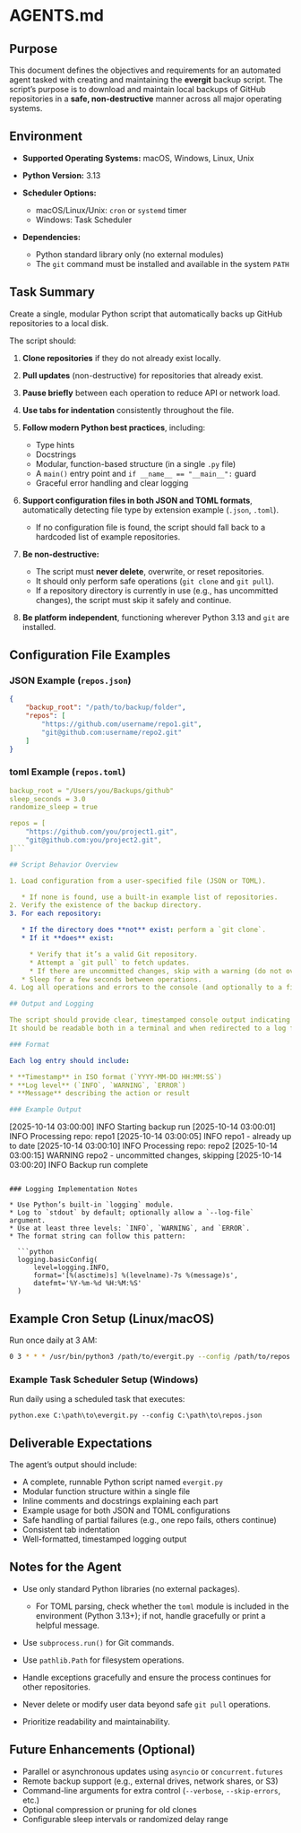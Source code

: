 # AGENTS.md

## Purpose

This document defines the objectives and requirements for an automated agent tasked with creating and maintaining the **evergit** backup script.
The script’s purpose is to download and maintain local backups of GitHub repositories in a **safe, non-destructive** manner across all major operating systems.

## Environment

* **Supported Operating Systems:** macOS, Windows, Linux, Unix
* **Python Version:** 3.13
* **Scheduler Options:**

  * macOS/Linux/Unix: `cron` or `systemd` timer
  * Windows: Task Scheduler
* **Dependencies:**

  * Python standard library only (no external modules)
  * The `git` command must be installed and available in the system `PATH`

## Task Summary

Create a single, modular Python script that automatically backs up GitHub repositories to a local disk.

The script should:

1. **Clone repositories** if they do not already exist locally.
2. **Pull updates** (non-destructive) for repositories that already exist.
3. **Pause briefly** between each operation to reduce API or network load.
4. **Use tabs for indentation** consistently throughout the file.
5. **Follow modern Python best practices**, including:

   * Type hints
   * Docstrings
   * Modular, function-based structure (in a single `.py` file)
   * A `main()` entry point and `if __name__ == "__main__":` guard
   * Graceful error handling and clear logging
6. **Support configuration files in both JSON and TOML formats**, automatically detecting file type by extension example (`.json`, `.toml`).

   * If no configuration file is found, the script should fall back to a hardcoded list of example repositories.
7. **Be non-destructive:**

   * The script must **never delete**, overwrite, or reset repositories.
   * It should only perform safe operations (`git clone` and `git pull`).
   * If a repository directory is currently in use (e.g., has uncommitted changes), the script must skip it safely and continue.
8. **Be platform independent**, functioning wherever Python 3.13 and `git` are installed.

## Configuration File Examples

### JSON Example (`repos.json`)

```json
{
	"backup_root": "/path/to/backup/folder",
	"repos": [
		"https://github.com/username/repo1.git",
		"git@github.com:username/repo2.git"
	]
}
```

### toml Example (`repos.toml`)

```yaml
backup_root = "/Users/you/Backups/github"
sleep_seconds = 3.0
randomize_sleep = true

repos = [
	"https://github.com/you/project1.git",
	"git@github.com:you/project2.git",
]```

## Script Behavior Overview

1. Load configuration from a user-specified file (JSON or TOML).

   * If none is found, use a built-in example list of repositories.
2. Verify the existence of the backup directory.
3. For each repository:

   * If the directory does **not** exist: perform a `git clone`.
   * If it **does** exist:

     * Verify that it’s a valid Git repository.
     * Attempt a `git pull` to fetch updates.
     * If there are uncommitted changes, skip with a warning (do not overwrite).
   * Sleep for a few seconds between operations.
4. Log all operations and errors to the console (and optionally to a file).

## Output and Logging

The script should provide clear, timestamped console output indicating progress and results.
It should be readable both in a terminal and when redirected to a log file.

### Format

Each log entry should include:

* **Timestamp** in ISO format (`YYYY-MM-DD HH:MM:SS`)
* **Log level** (`INFO`, `WARNING`, `ERROR`)
* **Message** describing the action or result

### Example Output

```
[2025-10-14 03:00:00] INFO  Starting backup run
[2025-10-14 03:00:01] INFO  Processing repo: repo1
[2025-10-14 03:00:05] INFO  repo1 - already up to date
[2025-10-14 03:00:10] INFO  Processing repo: repo2
[2025-10-14 03:00:15] WARNING  repo2 - uncommitted changes, skipping
[2025-10-14 03:00:20] INFO  Backup run complete
```

### Logging Implementation Notes

* Use Python’s built-in `logging` module.
* Log to `stdout` by default; optionally allow a `--log-file` argument.
* Use at least three levels: `INFO`, `WARNING`, and `ERROR`.
* The format string can follow this pattern:

  ```python
  logging.basicConfig(
      level=logging.INFO,
      format='[%(asctime)s] %(levelname)-7s %(message)s',
      datefmt='%Y-%m-%d %H:%M:%S'
  )
  ```

## Example Cron Setup (Linux/macOS)

Run once daily at 3 AM:

```bash
0 3 * * * /usr/bin/python3 /path/to/evergit.py --config /path/to/repos.toml >> /path/to/evergit.log 2>&1
```

### Example Task Scheduler Setup (Windows)

Run daily using a scheduled task that executes:

```
python.exe C:\path\to\evergit.py --config C:\path\to\repos.json
```

## Deliverable Expectations

The agent’s output should include:

* A complete, runnable Python script named `evergit.py`
* Modular function structure within a single file
* Inline comments and docstrings explaining each part
* Example usage for both JSON and TOML configurations
* Safe handling of partial failures (e.g., one repo fails, others continue)
* Consistent tab indentation
* Well-formatted, timestamped logging output

## Notes for the Agent

* Use only standard Python libraries (no external packages).

  * For TOML parsing, check whether the `toml` module is included in the environment (Python 3.13+); if not, handle gracefully or print a helpful message.
* Use `subprocess.run()` for Git commands.
* Use `pathlib.Path` for filesystem operations.
* Handle exceptions gracefully and ensure the process continues for other repositories.
* Never delete or modify user data beyond safe `git pull` operations.
* Prioritize readability and maintainability.

## Future Enhancements (Optional)

* Parallel or asynchronous updates using `asyncio` or `concurrent.futures`
* Remote backup support (e.g., external drives, network shares, or S3)
* Command-line arguments for extra control (`--verbose`, `--skip-errors`, etc.)
* Optional compression or pruning for old clones
* Configurable sleep intervals or randomized delay range
